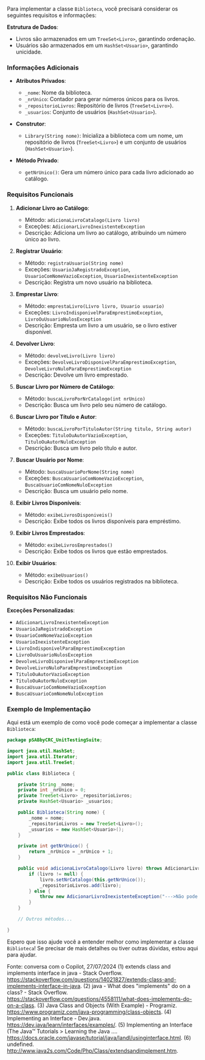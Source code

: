 Para implementar a classe `Biblioteca`, você precisará considerar os seguintes requisitos e informações:

**Estrutura de Dados**:
   - Livros são armazenados em um `TreeSet<Livro>`, garantindo ordenação.
   - Usuários são armazenados em um `HashSet<Usuario>`, garantindo unicidade.

### Informações Adicionais

- **Atributos Privados**:
  - `_nome`: Nome da biblioteca.
  - `_nrUnico`: Contador para gerar números únicos para os livros.
  - `_repositorioLivros`: Repositório de livros (`TreeSet<Livro>`).
  - `_usuarios`: Conjunto de usuários (`HashSet<Usuario>`).

- **Construtor**:
  - `Library(String nome)`: Inicializa a biblioteca com um nome, um repositório de livros (`TreeSet<Livro>`) e um conjunto de usuários (`HashSet<Usuario>`).

- **Método Privado**:
  - `getNrUnico()`: Gera um número único para cada livro adicionado ao catálogo.


### Requisitos Funcionais

1. **Adicionar Livro ao Catálogo**:
   - Método: `adicionaLivroCatalogo(Livro livro)`
   - Exceções: `AdicionarLivroInexistenteException`
   - Descrição: Adiciona um livro ao catálogo, atribuindo um número único ao livro.

2. **Registrar Usuário**:
   - Método: `registraUsuario(String nome)`
   - Exceções: `UsuarioJaRegistradoException`, `UsuarioComNomeVazioException`, `UsuarioInexistenteException`
   - Descrição: Registra um novo usuário na biblioteca.

3. **Emprestar Livro**:
   - Método: `emprestaLivro(Livro livro, Usuario usuario)`
   - Exceções: `LivroIndisponivelParaEmprestimoException`, `LivroOuUsuarioNulosException`
   - Descrição: Empresta um livro a um usuário, se o livro estiver disponível.

4. **Devolver Livro**:
   - Método: `devolveLivro(Livro livro)`
   - Exceções: `DevolveLivroDisponivelParaEmprestimoException`, `DevolveLivroNuloParaEmprestimoException`
   - Descrição: Devolve um livro emprestado.

5. **Buscar Livro por Número de Catálogo**:
   - Método: `buscaLivroPorNrCatalogo(int nrUnico)`
   - Descrição: Busca um livro pelo seu número de catálogo.

6. **Buscar Livro por Título e Autor**:
   - Método: `buscaLivroPorTituloAutor(String titulo, String autor)`
   - Exceções: `TituloOuAutorVazioException`, `TituloOuAutorNuloException`
   - Descrição: Busca um livro pelo título e autor.

7. **Buscar Usuário por Nome**:
   - Método: `buscaUsuarioPorNome(String nome)`
   - Exceções: `BuscaUsuarioComNomeVazioException`, `BuscaUsuarioComNomeNuloException`
   - Descrição: Busca um usuário pelo nome.

8. **Exibir Livros Disponíveis**:
   - Método: `exibeLivrosDisponiveis()`
   - Descrição: Exibe todos os livros disponíveis para empréstimo.

9. **Exibir Livros Emprestados**:
   - Método: `exibeLivrosEmprestados()`
   - Descrição: Exibe todos os livros que estão emprestados.

10. **Exibir Usuários**:
    - Método: `exibeUsuarios()`
    - Descrição: Exibe todos os usuários registrados na biblioteca.

### Requisitos Não Funcionais

 **Exceções Personalizadas**:
   - `AdicionarLivroInexistenteException`
   - `UsuarioJaRegistradoException`
   - `UsuarioComNomeVazioException`
   - `UsuarioInexistenteException`
   - `LivroIndisponivelParaEmprestimoException`
   - `LivroOuUsuarioNulosException`
   - `DevolveLivroDisponivelParaEmprestimoException`
   - `DevolveLivroNuloParaEmprestimoException`
   - `TituloOuAutorVazioException`
   - `TituloOuAutorNuloException`
   - `BuscaUsuarioComNomeVazioException`
   - `BuscaUsuarioComNomeNuloException`



### Exemplo de Implementação

Aqui está um exemplo de como você pode começar a implementar a classe `Biblioteca`:

```java
package pSABbyCRC_UnitTestingSuite;

import java.util.HashSet;
import java.util.Iterator;
import java.util.TreeSet;

public class Biblioteca {

    private String _nome;
    private int _nrUnico = 0;
    private TreeSet<Livro> _repositorioLivros;
    private HashSet<Usuario> _usuarios;

    public Biblioteca(String nome) {
        _nome = nome;
        _repositorioLivros = new TreeSet<Livro>();
        _usuarios = new HashSet<Usuario>();
    }

    private int getNrUnico() {
        return _nrUnico = _nrUnico + 1;
    }

    public void adicionaLivroCatalogo(Livro livro) throws AdicionarLivroInexistenteException {
        if (livro != null) {
            livro.setNrCatalogo(this.getNrUnico());
            _repositorioLivros.add(livro);
        } else {
            throw new AdicionarLivroInexistenteException("--->Não pode adicionar livro inexistente!");
        }
    }

    // Outros métodos...

}
```

Espero que isso ajude você a entender melhor como implementar a classe `Biblioteca`! Se precisar de mais detalhes ou tiver outras dúvidas, estou aqui para ajudar.

Fonte: conversa com o Copilot, 27/07/2024
(1) extends class and implements interface in java - Stack Overflow. https://stackoverflow.com/questions/14021827/extends-class-and-implements-interface-in-java.
(2) java - What does "implements" do on a class? - Stack Overflow. https://stackoverflow.com/questions/4558111/what-does-implements-do-on-a-class.
(3) Java Class and Objects (With Example) - Programiz. https://www.programiz.com/java-programming/class-objects.
(4) Implementing an Interface - Dev.java. https://dev.java/learn/interfaces/examples/.
(5) Implementing an Interface (The Java™ Tutorials > Learning the Java .... https://docs.oracle.com/javase/tutorial/java/IandI/usinginterface.html.
(6) undefined. http://www.java2s.com/Code/Php/Class/extendsandimplement.htm.